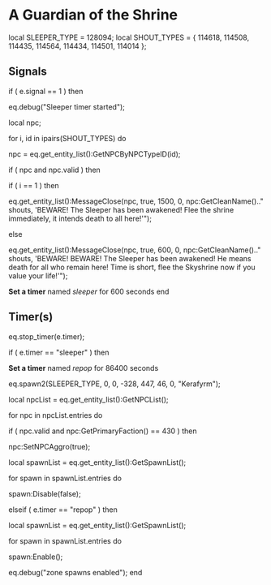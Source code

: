 # A Guardian of the Shrine
local SLEEPER_TYPE = 128094; 
local SHOUT_TYPES = { 114618, 114508, 114435, 114564, 114434, 114501, 114014 };

## Signals

if ( e.signal == 1 ) then


eq.debug("Sleeper timer started");





local npc;


for i, id in ipairs(SHOUT_TYPES) do



npc = eq.get_entity_list():GetNPCByNPCTypeID(id);



if ( npc and npc.valid ) then








if ( i == 1 ) then 





eq.get_entity_list():MessageClose(npc, true, 1500, 0, npc:GetCleanName().." shouts, 'BEWARE!  The Sleeper has been awakened!  Flee the shrine immediately, it intends death to all here!'");




else





eq.get_entity_list():MessageClose(npc, true, 600, 0, npc:GetCleanName().." shouts, 'BEWARE!  BEWARE!  The Sleeper has been awakened!  He means death for all who remain here!  Time is short, flee the Skyshrine now if you value your life!'");









**Set a timer** named *sleeper* for 600 seconds
end

## Timer(s)

eq.stop_timer(e.timer);

if ( e.timer == "sleeper" ) then


**Set a timer** named *repop* for 86400 seconds





eq.spawn2(SLEEPER_TYPE, 0, 0, -328, 447, 46, 0, "Kerafyrm");





local npcList = eq.get_entity_list():GetNPCList();


for npc in npcList.entries do






if ( npc.valid and npc:GetPrimaryFaction() == 430 ) then 




npc:SetNPCAggro(true);








local spawnList = eq.get_entity_list():GetSpawnList();


for spawn in spawnList.entries do



spawn:Disable(false);





elseif ( e.timer == "repop" ) then


local spawnList = eq.get_entity_list():GetSpawnList();


for spawn in spawnList.entries do



spawn:Enable();



eq.debug("zone spawns enabled");
end
